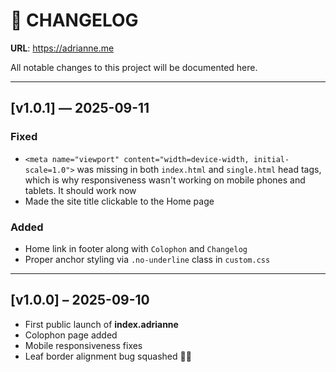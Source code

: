 # 📝 CHANGELOG

**URL**: https://adrianne.me

All notable changes to this project will be documented here.

---

## [v1.0.1] — 2025-09-11
### Fixed
- `<meta name="viewport" content="width=device-width, initial-scale=1.0">` was missing in both `index.html` and `single.html` head tags, which is why responsiveness wasn't working on mobile phones and tablets. It should work now
- Made the site title clickable to the Home page

### Added
- Home link in footer along with `Colophon` and `Changelog`
- Proper anchor styling via `.no-underline` class in `custom.css`

---

## [v1.0.0] – 2025-09-10
- First public launch of **index.adrianne**
- Colophon page added
- Mobile responsiveness fixes
- Leaf border alignment bug squashed 🐞🍁
